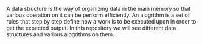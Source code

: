 A data structure is the way of organizing data in the main memory so that various operation on it can be perform efficiently. 
An alogrithm is a set of rules that step by step define how a work is to be executed upon in order to get the expected output.
In this repository we will see different data structures and various alogrithms on them. .
